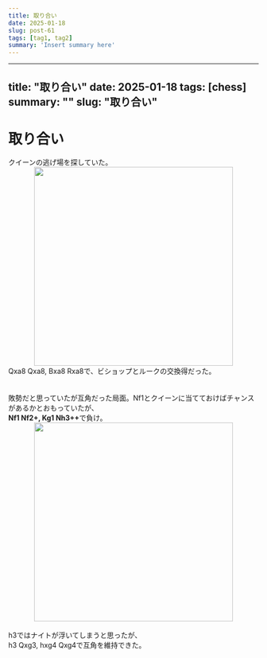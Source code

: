 ```yaml
---
title: 取り合い
date: 2025-01-18
slug: post-61
tags: [tag1, tag2]
summary: 'Insert summary here'
---
```


---
title: "取り合い"
date: 2025-01-18
tags: [chess]
summary: ""
slug: "取り合い"
---

# 取り合い

<div>クイーンの逃げ場を探していた。</div><div class="separator" style="clear: both; text-align: center;">
  <a href="https://blogger.googleusercontent.com/img/a/AVvXsEgjWeRfCa3nfn3zMluUcYo3pa_q6fLlB_Nlg59gybdrn_KO0CR_nrfpztiT-syfiBsJPtopKgnfUcHhB1O1ZcQbmciZAUZw5wmKGl_1DThsPqqUkv4oMYG9hNlLl5JlIj209s1UVd1_7AlrN_23TaoyhNC2IdVShuOsucJQ5WMv9V93FLsw-6_VSV7d9UU" imageanchor="1" style="margin-left: 1em; margin-right: 1em;">
    <img border="0"   src="https://blogger.googleusercontent.com/img/a/AVvXsEgjWeRfCa3nfn3zMluUcYo3pa_q6fLlB_Nlg59gybdrn_KO0CR_nrfpztiT-syfiBsJPtopKgnfUcHhB1O1ZcQbmciZAUZw5wmKGl_1DThsPqqUkv4oMYG9hNlLl5JlIj209s1UVd1_7AlrN_23TaoyhNC2IdVShuOsucJQ5WMv9V93FLsw-6_VSV7d9UU" width="400">
  </a>
</div><div>Qxa8 Qxa8, Bxa8 Rxa8で、ビショップとルークの交換得だった。</div><div><br></div><div><br></div><div>敗勢だと思っていたが互角だった局面。Nf1とクイーンに当てておけばチャンスがあるかとおもっていたが、</div><div><b>Nf1 Nf2+, Kg1 Nh3++</b>で負け。</div><div><div class="separator" style="clear: both; text-align: center;">
  <a href="https://blogger.googleusercontent.com/img/a/AVvXsEigBW7A8LfI_HRLLn7Lccu4I9H6UKrVTAkiX2uBwwLOzKBfbuIo9MrolRNLA-YvclWUQRi9aaeDc5EnGZ1JDgQjZDLshHnlP275ye-yFUew9xTf6fyHamhF2ruivxSA-B98_fEnnobGum6U9M_c8KPuF-o0yXcEQOP7BooR--p0I4Oe5DDkqz22w2PQgc8" imageanchor="1" style="margin-left: 1em; margin-right: 1em;">
    <img border="0"   src="https://blogger.googleusercontent.com/img/a/AVvXsEigBW7A8LfI_HRLLn7Lccu4I9H6UKrVTAkiX2uBwwLOzKBfbuIo9MrolRNLA-YvclWUQRi9aaeDc5EnGZ1JDgQjZDLshHnlP275ye-yFUew9xTf6fyHamhF2ruivxSA-B98_fEnnobGum6U9M_c8KPuF-o0yXcEQOP7BooR--p0I4Oe5DDkqz22w2PQgc8" width="400">
  </a>
</div></div><div><br></div><div>h3ではナイトが浮いてしまうと思ったが、</div><div>h3 Qxg3, hxg4 Qxg4で互角を維持できた。<br><br></div>
